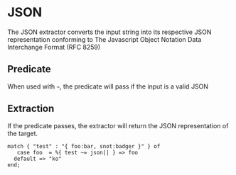 # JSON

The JSON extractor converts the input string into its respective JSON representation conforming to The Javascript Object Notation Data Interchange Format (RFC 8259)

## Predicate

When used with `~`, the predicate will pass if the input is a valid JSON

## Extraction

If the predicate passes, the extractor will return the JSON representation of the target.



```tremor
match { "test" : "{ foo:bar, snot:badger }" } of
   case foo  = %{ test ~= json|| } => foo
  default => "ko"
end;
```
